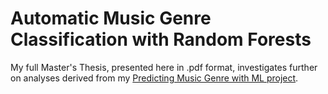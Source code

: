 # Automatic Music Genre Classification with Random Forests

My full Master's Thesis, presented here in .pdf format, investigates further on analyses derived from my [Predicting Music Genre with ML project](https://github.com/jmcjr94/Predicting-Music-Genre-with-ML).
